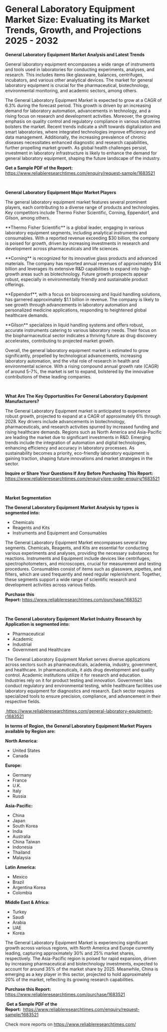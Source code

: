 <p><h1>General Laboratory Equipment Market Size: Evaluating its Market Trends, Growth, and Projections 2025 - 2032</h1></p><p><strong>General Laboratory Equipment Market Analysis and Latest Trends</strong></p>
<p><p>General laboratory equipment encompasses a wide range of instruments and tools used in laboratories for conducting experiments, analyses, and research. This includes items like glassware, balances, centrifuges, incubators, and various other analytical devices. The market for general laboratory equipment is crucial for the pharmaceutical, biotechnology, environmental monitoring, and academic sectors, among others.</p><p>The General Laboratory Equipment Market is expected to grow at a CAGR of 6.3% during the forecast period. This growth is driven by an increasing demand for laboratory automation, advancements in technology, and a rising focus on research and development activities. Moreover, the growing emphasis on quality control and regulatory compliance in various industries bolsters the market. Recent trends indicate a shift towards digitalization and smart laboratories, where integrated technologies improve efficiency and data management. Additionally, the increasing prevalence of chronic diseases necessitates enhanced diagnostic and research capabilities, further propelling market growth. As global health challenges persist, investment in laboratory infrastructure is likely to enhance the demand for general laboratory equipment, shaping the future landscape of the industry.</p></p>
<p><strong>Get a Sample PDF of the Report:&nbsp;</strong> <a href="https://www.reliableresearchtimes.com/enquiry/request-sample/1683521?utm_campaign=3227&utm_medium=2&utm_source=Github&utm_content=ia&utm_term=10042025&utm_id=general-laboratory-equipment">https://www.reliableresearchtimes.com/enquiry/request-sample/1683521</a></p>
<p>&nbsp;</p>
<p><strong>General Laboratory Equipment Major Market Players</strong></p>
<p><p>The general laboratory equipment market features several prominent players, each contributing to a diverse range of products and technologies. Key competitors include Thermo Fisher Scientific, Corning, Eppendorf, and Gilson, among others. </p><p>**Thermo Fisher Scientific** is a global leader, engaging in various laboratory equipment segments, including analytical instruments and consumables. With a reported revenue exceeding $30 billion, the company is poised for growth, driven by increasing investments in research and development across pharmaceuticals and life sciences.</p><p>**Corning** is recognized for its innovative glass products and advanced materials. The company has reported annual revenues of approximately $14 billion and leverages its extensive R&D capabilities to expand into high-growth areas such as biotechnology. Future growth prospects appear robust, especially in environmentally friendly and sustainable product offerings.</p><p>**Eppendorf**, with a focus on bioprocessing and liquid handling solutions, has garnered approximately $1.1 billion in revenue. The company is likely to see growth through advancements in laboratory automation and personalized medicine applications, responding to heightened global healthcare demands.</p><p>**Gilson** specializes in liquid handling systems and offers robust, accurate instruments catering to various laboratory needs. Their focus on the biopharmaceutical sector indicates a thriving future as drug discovery accelerates, contributing to projected market growth.</p><p>Overall, the general laboratory equipment market is estimated to grow significantly, propelled by technological advancements, increasing laboratory automation, and the vital role of research in health and environmental science. With a rising compound annual growth rate (CAGR) of around 5-7%, the market is set to expand, bolstered by the innovative contributions of these leading companies.</p></p>
<p>&nbsp;</p>
<p><strong>What Are The Key Opportunities For General Laboratory Equipment Manufacturers?</strong></p>
<p><p>The General Laboratory Equipment market is anticipated to experience robust growth, projected to expand at a CAGR of approximately 6% through 2028. Key drivers include advancements in biotechnology, pharmaceuticals, and research activities spurred by increased funding and rising healthcare demands. Regions such as North America and Asia-Pacific are leading the market due to significant investments in R&D. Emerging trends include the integration of automation and digital technologies, enhancing efficiency and accuracy in laboratory processes. As sustainability becomes a priority, eco-friendly laboratory equipment is gaining traction, shaping future innovations and market strategies in the sector.</p></p>
<p><strong>Inquire or Share Your Questions If Any Before Purchasing This Report:</strong> <a href="https://www.reliableresearchtimes.com/enquiry/pre-order-enquiry/1683521?utm_campaign=3227&utm_medium=2&utm_source=Github&utm_content=ia&utm_term=10042025&utm_id=general-laboratory-equipment">https://www.reliableresearchtimes.com/enquiry/pre-order-enquiry/1683521</a></p>
<p>&nbsp;</p>
<p><strong>Market Segmentation</strong></p>
<p><strong>The General Laboratory Equipment Market Analysis by types is segmented into:</strong></p>
<p><ul><li>Chemicals</li><li>Reagents and Kits</li><li>Instruments and Equipment and Consumables</li></ul></p>
<p><p>The General Laboratory Equipment Market encompasses several key segments. Chemicals, Reagents, and Kits are essential for conducting various experiments and analyses, providing the necessary substances for reactions. Instruments and Equipment include devices like centrifuges, spectrophotometers, and microscopes, crucial for measurement and testing procedures. Consumables consist of items such as glassware, pipettes, and filters, which are used frequently and need regular replenishment. Together, these segments support a wide range of scientific research and development activities across various fields.</p></p>
<p><strong>Purchase this Report:&nbsp;</strong><a href="https://www.reliableresearchtimes.com/purchase/1683521?utm_campaign=3227&utm_medium=2&utm_source=Github&utm_content=ia&utm_term=10042025&utm_id=general-laboratory-equipment">https://www.reliableresearchtimes.com/purchase/1683521</a></p>
<p>&nbsp;</p>
<p><strong>The General Laboratory Equipment Market Industry Research by Application is segmented into:</strong></p>
<p><ul><li>Pharmaceutical</li><li>Academic</li><li>Industrial</li><li>Government and Healthcare</li></ul></p>
<p><p>The General Laboratory Equipment Market serves diverse applications across sectors such as pharmaceuticals, academia, industry, government, and healthcare. In pharmaceuticals, it aids drug development and quality control. Academic institutions utilize it for research and education. Industries rely on it for product testing and innovation. Government labs conduct regulatory and environmental testing, while healthcare facilities use laboratory equipment for diagnostics and research. Each sector requires specialized tools to ensure precision, compliance, and advancement in their respective fields.</p></p>
<p><a href="https://www.reliableresearchtimes.com/general-laboratory-equipment-r1683521?utm_campaign=3227&utm_medium=2&utm_source=Github&utm_content=ia&utm_term=10042025&utm_id=general-laboratory-equipment">&nbsp;https://www.reliableresearchtimes.com/general-laboratory-equipment-r1683521</a></p>
<p><strong>In terms of Region, the General Laboratory Equipment Market Players available by Region are:</strong></p>
<p>
    <p> <strong> North America: </strong>
        <ul>
            <li>United States</li>
            <li>Canada</li>
        </ul>
        </p> 
    <p> <strong> Europe: </strong>
        <ul>
            <li>Germany</li>
            <li>France</li>
            <li>U.K.</li>
            <li>Italy</li>
            <li>Russia</li>
        </ul>
        </p> 
    <p> <strong> Asia-Pacific: </strong>
        <ul>
            <li>China</li>
            <li>Japan</li>
            <li>South Korea</li>
            <li>India</li>
            <li>Australia</li>
            <li>China Taiwan</li>
            <li>Indonesia</li>
            <li>Thailand</li>
            <li>Malaysia</li>
        </ul>
        </p> 
    <p> <strong> Latin America: </strong>
        <ul>
            <li>Mexico</li>
            <li>Brazil</li>
            <li>Argentina Korea</li>
            <li>Colombia</li>
        </ul>
        </p> 
    <p> <strong> Middle East & Africa: </strong>
        <ul>
            <li>Turkey</li>
            <li>Saudi</li>
            <li>Arabia</li>
            <li>UAE</li>
            <li>Korea</li>
        </ul>
    </p>
    </p>
<p><p>The General Laboratory Equipment Market is experiencing significant growth across various regions, with North America and Europe currently leading, capturing approximately 30% and 25% market shares, respectively. The Asia-Pacific region is poised for rapid expansion, driven by increasing pharmaceutical and biotechnology investments, expected to account for around 35% of the market share by 2025. Meanwhile, China is emerging as a key player in this sector, projected to hold approximately 20% of the market, reflecting its growing research capabilities.</p></p>
<p><strong>Purchase this Report: </strong><a href="https://www.reliableresearchtimes.com/purchase/1683521?utm_campaign=3227&utm_medium=2&utm_source=Github&utm_content=ia&utm_term=10042025&utm_id=general-laboratory-equipment">https://www.reliableresearchtimes.com/purchase/1683521</a></p>
<p>&nbsp;<strong>Get a Sample PDF of the Report:&nbsp;&nbsp;</strong><a href="https://www.reliableresearchtimes.com/enquiry/request-sample/1683521?utm_campaign=3227&utm_medium=2&utm_source=Github&utm_content=ia&utm_term=10042025&utm_id=general-laboratory-equipment">https://www.reliableresearchtimes.com/enquiry/request-sample/1683521</a></p>
<p><strong></strong></p>
<p>Check more reports on <a href="https://www.reliableresearchtimes.com/?utm_campaign=3227&utm_medium=2&utm_source=Github&utm_content=ia&utm_term=10042025&utm_id=general-laboratory-equipment">https://www.reliableresearchtimes.com/</a></p>